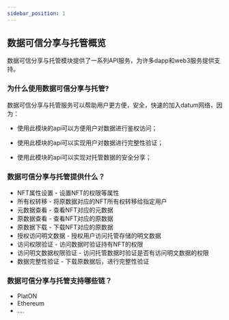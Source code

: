 ```yaml
---
sidebar_position: 1
---
```


## 数据可信分享与托管概览

数据可信分享与托管模块提供了一系列API服务，为许多dapp和web3服务提供支持。



### 为什么使用数据可信分享与托管?


数据可信分享与托管服务可以帮助用户更方便，安全，快速的加入datum网络，因为：

- 使用此模块的api可以方便用户对数据进行鉴权访问；

- 使用此模块的api可以实现用户对数据进行完整性验证；

- 使用此模块的api可以实现对托管数据的安全分享；

  

### 数据可信分享与托管提供什么？


- NFT属性设置 - 设置NFT的权限等属性
- 所有权转移 - 将原数据对应的NFT所有权转移给指定用户
- 元数据查看 - 查看NFT对应的元数据
- 原数据查看 - 查看NFT对应的原数据
- 原数据下载 - 下载NFT对应的原数据
- 授权访问明文数据 - 授权用户访问托管存储的明文数据
- 访问权限验证 - 访问数据时验证持有NFT的权限
- 访问明文数据权限验证 -  访问托管数据时验证是否有访问明文数据的权限
- 数据完整性验证 - 下载原数据后，进行完整性验证



### 数据可信分享与托管支持哪些链？


- PlatON
- Ethereum
- ....

